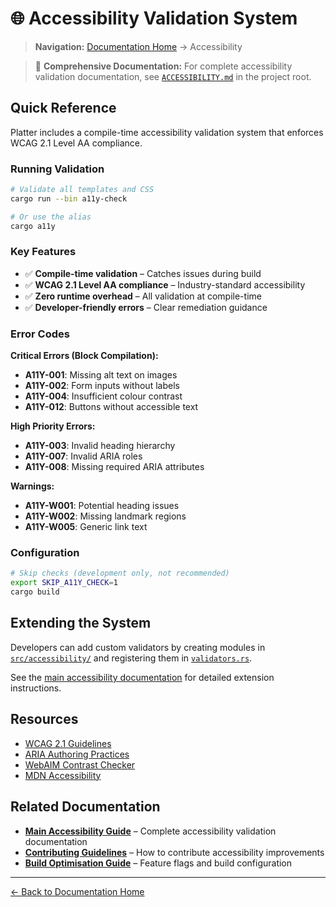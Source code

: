 # 🌐 Accessibility Validation System

> **Navigation:** [Documentation Home](../README.md) → Accessibility

> 📘 **Comprehensive Documentation:** For complete accessibility validation documentation, see [`ACCESSIBILITY.md`](../../ACCESSIBILITY.md) in the project root.

## Quick Reference

Platter includes a compile-time accessibility validation system that enforces WCAG 2.1 Level AA compliance.

### Running Validation

```bash
# Validate all templates and CSS
cargo run --bin a11y-check

# Or use the alias
cargo a11y
```

### Key Features

- ✅ **Compile-time validation** – Catches issues during build
- ✅ **WCAG 2.1 Level AA compliance** – Industry-standard accessibility
- ✅ **Zero runtime overhead** – All validation at compile-time
- ✅ **Developer-friendly errors** – Clear remediation guidance

### Error Codes

**Critical Errors (Block Compilation):**
- **A11Y-001**: Missing alt text on images
- **A11Y-002**: Form inputs without labels
- **A11Y-004**: Insufficient colour contrast
- **A11Y-012**: Buttons without accessible text

**High Priority Errors:**
- **A11Y-003**: Invalid heading hierarchy
- **A11Y-007**: Invalid ARIA roles
- **A11Y-008**: Missing required ARIA attributes

**Warnings:**
- **A11Y-W001**: Potential heading issues
- **A11Y-W002**: Missing landmark regions
- **A11Y-W005**: Generic link text

### Configuration

```bash
# Skip checks (development only, not recommended)
export SKIP_A11Y_CHECK=1
cargo build
```

## Extending the System

Developers can add custom validators by creating modules in [`src/accessibility/`](../../src/accessibility/) and registering them in [`validators.rs`](../../src/accessibility/validators.rs:1).

See the [main accessibility documentation](../../ACCESSIBILITY.md) for detailed extension instructions.

## Resources

- [WCAG 2.1 Guidelines](https://www.w3.org/WAI/WCAG21/quickref/)
- [ARIA Authoring Practices](https://www.w3.org/WAI/ARIA/apg/)
- [WebAIM Contrast Checker](https://webaim.org/resources/contrastchecker/)
- [MDN Accessibility](https://developer.mozilla.org/en-US/docs/Web/Accessibility)

## Related Documentation

- **[Main Accessibility Guide](../../ACCESSIBILITY.md)** – Complete accessibility validation documentation
- **[Contributing Guidelines](../development/contributing.md)** – How to contribute accessibility improvements
- **[Build Optimisation Guide](../guides/build-optimization.md)** – Feature flags and build configuration

---

[← Back to Documentation Home](../README.md)